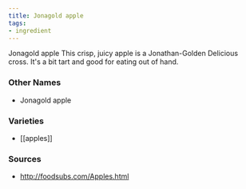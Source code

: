 ```yaml
---
title: Jonagold apple
tags:
- ingredient
---
```

Jonagold apple This crisp, juicy apple is a Jonathan-Golden Delicious cross. It's a bit tart and good for eating out of hand.

### Other Names

* Jonagold apple

### Varieties

* [[apples]]

### Sources
* http://foodsubs.com/Apples.html
